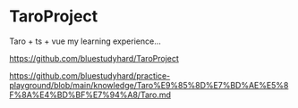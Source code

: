 # TaroProject

Taro + ts + vue
my learning experience...



https://github.com/bluestudyhard/TaroProject


https://github.com/bluestudyhard/practice-playground/blob/main/knowledge/Taro%E9%85%8D%E7%BD%AE%E5%8F%8A%E4%BD%BF%E7%94%A8/Taro.md